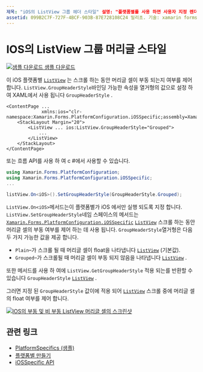 ```yaml
---
제목: "iOS의 ListView 그룹 헤더 스타일" 설명: "플랫폼별를 사용 하면 사용자 지정 렌더러 나 효과를 구현 하지 않고 특정 플랫폼 에서만 사용할 수 있는 기능을 사용할 수 있습니다. 이 문서에서는 스크롤 하는 동안 ListView 머리글 셀의 부동 여부를 제어 하는 iOS 플랫폼별를 사용 하는 방법을 설명 합니다. "
assetid: 099B2C7F-727F-4BCF-903B-87E728108C24 밀리초. 기술: xamarin forms author: davidbritch: dabritch: ms. date: 10/24/2018 no loc: [ Xamarin.Forms , Xamarin.Essentials ]
---
```


# <a name="listview-group-header-style-on-ios"></a>IOS의 ListView 그룹 머리글 스타일

[![샘플 다운로드](~/media/shared/download.png) 샘플 다운로드](https://docs.microsoft.com/samples/xamarin/xamarin-forms-samples/userinterface-platformspecifics)

이 iOS 플랫폼별 [`ListView`](xref:Xamarin.Forms.ListView) 는 스크롤 하는 동안 머리글 셀이 부동 되는지 여부를 제어 합니다. `ListView.GroupHeaderStyle`바인딩 가능한 속성을 열거형의 값으로 설정 하 여 XAML에서 사용 됩니다 `GroupHeaderStyle` .

```xaml
<ContentPage ...
             xmlns:ios="clr-namespace:Xamarin.Forms.PlatformConfiguration.iOSSpecific;assembly=Xamarin.Forms.Core">
    <StackLayout Margin="20">
        <ListView ... ios:ListView.GroupHeaderStyle="Grouped">
            ...
        </ListView>
    </StackLayout>
</ContentPage>
```

또는 흐름 API를 사용 하 여 c #에서 사용할 수 있습니다.

```csharp
using Xamarin.Forms.PlatformConfiguration;
using Xamarin.Forms.PlatformConfiguration.iOSSpecific;
...

listView.On<iOS>().SetGroupHeaderStyle(GroupHeaderStyle.Grouped);
```

`ListView.On<iOS>`메서드는이 플랫폼별가 iOS 에서만 실행 되도록 지정 합니다. `ListView.SetGroupHeaderStyle`네임 스페이스의 메서드는 [`Xamarin.Forms.PlatformConfiguration.iOSSpecific`](xref:Xamarin.Forms.PlatformConfiguration.iOSSpecific) [`ListView`](xref:Xamarin.Forms.ListView) 스크롤 하는 동안 머리글 셀의 부동 여부를 제어 하는 데 사용 됩니다. `GroupHeaderStyle`열거형은 다음 두 가지 가능한 값을 제공 합니다.

- `Plain`–가 스크롤 될 때 머리글 셀이 float을 나타냅니다 [`ListView`](xref:Xamarin.Forms.ListView) (기본값).
- `Grouped`–가 스크롤될 때 머리글 셀이 부동 되지 않음을 나타냅니다 [`ListView`](xref:Xamarin.Forms.ListView) .

또한 메서드를 사용 하 여에 `ListView.GetGroupHeaderStyle` 적용 되는를 반환할 수 있습니다 `GroupHeaderStyle` [`ListView`](xref:Xamarin.Forms.ListView) .

그러면 지정 된 `GroupHeaderStyle` 값이에 적용 되어 [`ListView`](xref:Xamarin.Forms.ListView) 스크롤 중에 머리글 셀의 float 여부를 제어 합니다.

[![IOS의 부동 및 비 부동 ListView 머리글 셀의 스크린샷](listview-group-header-style-images/group-header-styles.png "부동 및 비 부동 머리글 셀이 있는 ListView")](listview-group-header-style-images/group-header-styles-large.png#lightbox "부동 및 비 부동 머리글 셀이 있는 ListView")

## <a name="related-links"></a>관련 링크

- [PlatformSpecifics (샘플)](https://docs.microsoft.com/samples/xamarin/xamarin-forms-samples/userinterface-platformspecifics)
- [플랫폼별 만들기](~/xamarin-forms/platform/platform-specifics/index.md#creating-platform-specifics)
- [iOSSpecific API](xref:Xamarin.Forms.PlatformConfiguration.iOSSpecific)
